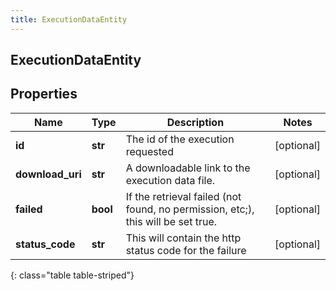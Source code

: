 ```yaml
---
title: ExecutionDataEntity
---
```

## ExecutionDataEntity

## Properties

|Name | Type | Description | Notes|
|------------ | ------------- | ------------- | -------------|
| **id** | **str** | The id of the execution requested | [optional] |
| **download_uri** | **str** | A downloadable link to the execution data file. | [optional] |
| **failed** | **bool** | If the retrieval failed (not found, no permission, etc;), this will be set true. | [optional] |
| **status_code** | **str** | This will contain the http status code for the failure | [optional] |
{: class="table table-striped"}


